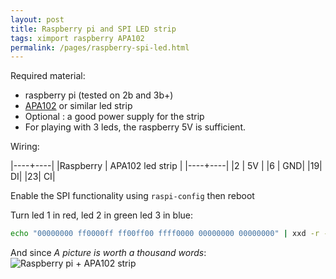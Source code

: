 ```yaml
---
layout: post
title: Raspberry pi and SPI LED strip
tags: ximport raspberry APA102
permalink: /pages/raspberry-spi-led.html
---
```


Required material:

 - raspberry pi (tested on 2b and 3b+)
 - [APA102](/tag/APA102.html) or similar led strip
 - Optional : a good power supply for the strip
 - For playing with 3 leds, the raspberry 5V is sufficient.

Wiring:

|----+----|
|Raspberry |	APA102 led strip |
|----+----|
|2 |	5V |
|6 |	GND|
|19|	DI|
|23|	CI|

Enable the SPI functionality using `raspi-config` then reboot

Turn led 1 in red, led 2 in green led 3 in blue:

```bash
echo "00000000 ff0000ff ff00ff00 ffff0000 00000000 00000000" | xxd -r -p > /dev/spidev0.0
```
And since *A picture is worth a thousand words*:
![Raspberry pi + APA102 strip](/data/img/raspi_apa102.jpg)